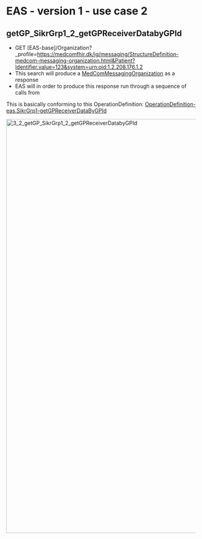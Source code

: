 # EAS - version 1 - use case 2

## getGP_SikrGrp1_2_getGPReceiverDatabyGPId

- GET [EAS-base]/Organization?_profile=https://medcomfhir.dk/ig/messaging/StructureDefinition-medcom-messaging-organization.html&Patient?Identifier.value=123&system=urn:oid:1.2.208.176.1.2
- This search will produce a <a href="https://medcomfhir.dk/ig/messaging/StructureDefinition-medcom-messaging-organization.html" target="_blank">MedComMessagingOrganization</a> as a response
- EAS will in order to produce this response run through a sequence of calls from 

This is basically conforming to this OperationDefinition: <a href="OperationDefinition-eas.SikrGrp1-getGPReceiverDataByGPId.html">OperationDefinition-eas.SikrGrp1-getGPReceiverDataByGPId</a>

<img src="./3_2_getGP_SikrGrp1_2_getGPReceiverDatabyGPId.png" alt="3_2_getGP_SikrGrp1_2_getGPReceiverDatabyGPId" width="1100">

